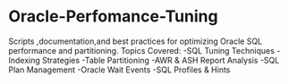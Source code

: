 # Oracle-Perfomance-Tuning
Scripts ,documentation,and best practices for optimizing Oracle SQL performance and partitioning.
Topics Covered:
-SQL Tuning Techniques
-Indexing Strategies
-Table Partitioning
-AWR & ASH Report Analysis
-SQL Plan Management
-Oracle Wait Events
-SQL Profiles & Hints
